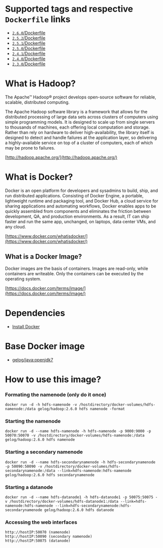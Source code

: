 # Supported tags and respective `Dockerfile` links
- [`2.6.0`/Dockerfile](https://github.com/GELOG/docker-ubuntu-hadoop/tree/2.6.0/Dockerfile)
- [`2.5.2`/Dockerfile](https://github.com/GELOG/docker-ubuntu-hadoop/tree/2.5.2/Dockerfile)
- [`2.5.1`/Dockerfile](https://github.com/GELOG/docker-ubuntu-hadoop/tree/2.5.1/Dockerfile)
- [`2.5.0`/Dockerfile](https://github.com/GELOG/docker-ubuntu-hadoop/tree/2.5.0/Dockerfile)
- [`2.4.1`/Dockerfile](https://github.com/GELOG/docker-ubuntu-hadoop/tree/2.4.1/Dockerfile)
- [`2.4.0`/Dockerfile](https://github.com/GELOG/docker-ubuntu-hadoop/tree/2.4.0/Dockerfile)
- [`2.3.0`/Dockerfile](https://github.com/GELOG/docker-ubuntu-hadoop/tree/2.3.0/Dockerfile)

# What is Hadoop?
The Apache™ Hadoop® project develops open-source software for reliable, scalable, distributed computing.

The Apache Hadoop software library is a framework that allows for the distributed processing of large data sets across clusters of computers using simple programming models. It is designed to scale up from single servers to thousands of machines, each offering local computation and storage. Rather than rely on hardware to deliver high-availability, the library itself is designed to detect and handle failures at the application layer, so delivering a highly-available service on top of a cluster of computers, each of which may be prone to failures.

[http://hadoop.apache.org/](http://hadoop.apache.org/)

# What is Docker?
Docker is an open platform for developers and sysadmins to build, ship, and run distributed applications. Consisting of Docker Engine, a portable, lightweight runtime and packaging tool, and Docker Hub, a cloud service for sharing applications and automating workflows, Docker enables apps to be quickly assembled from components and eliminates the friction between development, QA, and production environments. As a result, IT can ship faster and run the same app, unchanged, on laptops, data center VMs, and any cloud.

[https://www.docker.com/whatisdocker/](https://www.docker.com/whatisdocker/)

## What is a Docker Image?
Docker images are the basis of containers. Images are read-only, while containers are writeable. Only the containers can be executed by the operating system.

[https://docs.docker.com/terms/image/](https://docs.docker.com/terms/image/)

# Dependencies
* [Install Docker](https://docs.docker.com/installation/)

# Base Docker image
* [gelog/java:openjdk7](https://registry.hub.docker.com/u/gelog/java/)

# How to use this image?
### Formating the namenode (only do it once)
	docker run -d -h hdfs-namenode -v /hostdirectory/docker-volumes/hdfs-namenode:/data gelog/hadoop:2.6.0 hdfs namenode -format
### Starting the namenode
	docker run -d --name hdfs-namenode -h hdfs-namenode -p 9000:9000 -p 50070:50070 -v /hostdirectory/docker-volumes/hdfs-namenode:/data gelog/hadoop:2.6.0 hdfs namenode
### Starting a secondary namenode
	docker run -d --name hdfs-secondarynamenode -h hdfs-secondarynamenode -p 50090:50090 -v /hostdirectory/docker-volumes/hdfs-secondarynamenode:/data --link=hdfs-namenode:hdfs-namenode gelog/hadoop:2.6.0 hdfs secondarynamenode
### Starting a datanode
	docker run -d --name hdfs-datanode1 -h hdfs-datanode1 -p 50075:50075 -v /hostdirectory/docker-volumes/hdfs-datanode1:/data --link=hdfs-namenode:hdfs-namenode --link=hdfs-secondarynamenode:hdfs-secondarynamenode gelog/hadoop:2.6.0 hdfs datanode
### Accessing the web interfaces
	http://hostIP:50070 (namenode)
	http://hostIP:50090 (secondary namenode)
	http://hostIP:50075 (datanode)